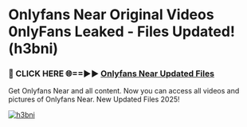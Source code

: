 # Onlyfans Near Original Videos 0nlyFans Leaked - Files Updated! (h3bni)

<h3>🔴 CLICK HERE 🌐==►► <a href="https://tinyurl.com/ehrbuxhb" rel="nofollow">Onlyfans Near Updated Files</a></h3>

Get Onlyfans Near and all content. Now you can access all videos and pictures of Onlyfans Near. New Updated Files 2025!

[![h3bni](https://i.imgur.com/lVYEuWS.gif)](https://tinyurl.com/ehrbuxhb)
